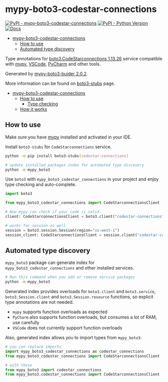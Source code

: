 # mypy-boto3-codestar-connections

[![PyPI - mypy-boto3-codestar-connections](https://img.shields.io/pypi/v/mypy-boto3-codestar-connections.svg?color=blue)](https://pypi.org/project/mypy-boto3-codestar-connections)
[![PyPI - Python Version](https://img.shields.io/pypi/pyversions/mypy-boto3-codestar-connections.svg?color=blue)](https://pypi.org/project/mypy-boto3-codestar-connections)
[![Docs](https://img.shields.io/readthedocs/mypy-boto3-builder.svg?color=blue)](https://mypy-boto3-builder.readthedocs.io/)

- [mypy-boto3-codestar-connections](#mypy-boto3-codestar-connections)
  - [How to use](#how-to-use)
  - [Automated type discovery](#automated-type-discovery)


Type annotations for
[boto3.CodeStarconnections 1.13.26](https://boto3.amazonaws.com/v1/documentation/api/1.13.26/reference/services/codestar-connections.html#CodeStarconnections) service
compatible with [mypy](https://github.com/python/mypy), [VSCode](https://code.visualstudio.com/),
[PyCharm](https://www.jetbrains.com/pycharm/) and other tools.

Generated by [mypy-boto3-buider 2.0.2](https://github.com/vemel/mypy_boto3_builder).

More information can be found on [boto3-stubs](https://pypi.org/project/boto3-stubs/) page.

- [mypy-boto3-codestar-connections](#mypy-boto3-codestar-connections)
  - [How to use](#how-to-use)
    - [Type checking](#type-checking)
  - [How it works](#how-it-works)

## How to use

Make sure you have [mypy](https://github.com/python/mypy) installed and activated in your IDE.

Install `boto3-stubs` for `CodeStarconnections` service.

```bash
python -m pip install boto3-stubs[codestar-connections]

# update installed packages index for automated type discovery
python -m mypy_boto3
```

Use `boto3` with `mypy_boto3_codestar_connections` in your project and enjoy type checking and auto-complete.

```python
import boto3

from mypy_boto3_codestar_connections import CodeStarconnectionsClient

# Now mypy can check if your code is valid.
client: CodeStarconnectionsClient = boto3.client("codestar-connections")

# works for session as well
session = boto3.session.Session(region="us-west-1")
session_client: CodeStarconnectionsClient = session.client("codestar-connections")

```

## Automated type discovery

`mypy_boto3` package can generate index for `mypy_boto3_codestar_connections` and other installed services.

```bash
# Run this command when you add or remove service packages
python -m mypy_boto3
```

Generated index provides overloads for `boto3.client` and `boto3.service`,
`boto3.Session.client` and `boto3.Session.resource` functions,
so explicit type annotations are not needed.

- `mypy` supports function overloads as expected
- `PyCharm` also supports function overloads, but consumes a lot of RAM, use carefully
- `VSCode` does not currently support function overloads

Also, generated index allows you to import types from `mypy_boto3`:

```python
# you can replace imports
import mypy_boto3_codestar_connections as codestar_connections
from mypy_boto3_codestar_connections import CodeStarconnectionsClient

# with these
from mypy_boto3 import codestar_connections
from mypy_boto3.codestar_connections import CodeStarconnectionsClient
```